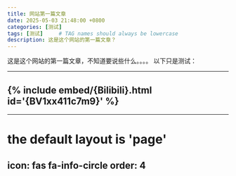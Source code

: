 ```yaml
---
title: 网站第一篇文章
date: 2025-05-03 21:48:00 +0800
categories: [测试]
tags: [测试]     # TAG names should always be lowercase
description: 这是这个网站的第一篇文章？
---
```

这是这个网站的第一篇文章，不知道要说些什么。。。。
以下只是测试：

---
{% include embed/{Bilibili}.html id='{BV1xx411c7m9}' %}
---
---
# the default layout is 'page'
icon: fas fa-info-circle
order: 4
---
